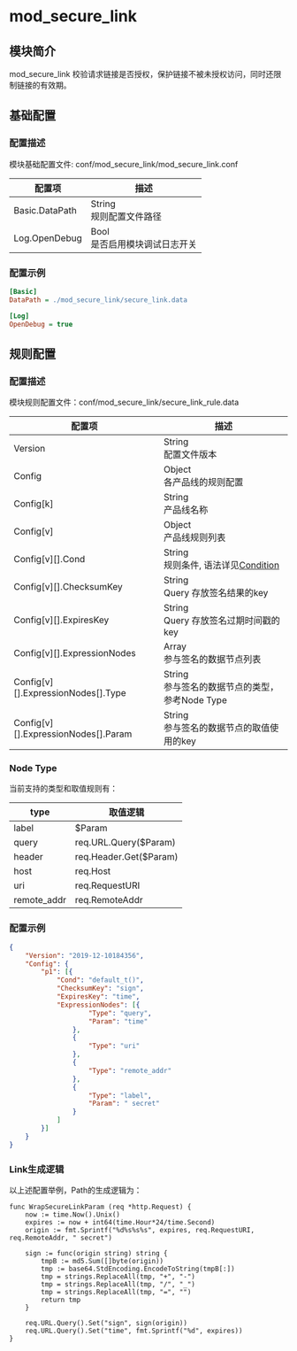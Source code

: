# mod_secure_link

## 模块简介

mod_secure_link 校验请求链接是否授权，保护链接不被未授权访问，同时还限制链接的有效期。

## 基础配置

### 配置描述
模块基础配置文件: conf/mod_secure_link/mod_secure_link.conf

| 配置项         | 描述                             |
| -------------- | -------------------------------- |
| Basic.DataPath | String<br>规则配置文件路径       |
| Log.OpenDebug  | Bool<br>是否启用模块调试日志开关 |

### 配置示例

```ini
[Basic]
DataPath = ./mod_secure_link/secure_link.data

[Log]
OpenDebug = true
```

## 规则配置

### 配置描述
模块规则配置文件：conf/mod_secure_link/secure_link_rule.data

| 配置项                              | 描述                                                                          |
| ----------------------------------- | ----------------------------------------------------------------------------- |
| Version                             | String<br>配置文件版本                                                        |
| Config                              | Object<br>各产品线的规则配置                                                  |
| Config[k]                           | String<br>产品线名称                                                          |
| Config[v]                           | Object<br>产品线规则列表                                                      |
| Config[v][].Cond                    | String<br>规则条件, 语法详见[Condition](../../condition/condition_grammar.md) |
| Config[v][].ChecksumKey             | String<br>Query 存放签名结果的key                                             |
| Config[v][].ExpiresKey              | String<br>Query 存放签名过期时间戳的key                                       |
| Config[v][].ExpressionNodes         | Array<br>参与签名的数据节点列表                                               |
| Config[v][].ExpressionNodes[].Type  | String<br>参与签名的数据节点的类型，参考Node Type                             |
| Config[v][].ExpressionNodes[].Param | String<br>参与签名的数据节点的取值使用的key                                   |


### Node Type
当前支持的类型和取值规则有：

| type        | 取值逻辑               |
| ----------- | ---------------------- |
| label       | $Param                 |
| query       | req.URL.Query($Param)  |
| header      | req.Header.Get($Param) |
| host        | req.Host               |
| uri         | req.RequestURI         |
| remote_addr | req.RemoteAddr         |


### 配置示例
```json
{
    "Version": "2019-12-10184356",
	"Config": {
		"p1": [{
			"Cond": "default_t()",
			"ChecksumKey": "sign",
			"ExpiresKey": "time",
			"ExpressionNodes": [{
					"Type": "query",
					"Param": "time"
				},
				{
					"Type": "uri"
				},
				{
					"Type": "remote_addr"
				},
				{
					"Type": "label",
					"Param": " secret"
				}
			]
		}]
	}
}
```

### Link生成逻辑
以上述配置举例，Path的生成逻辑为：

```
func WrapSecureLinkParam (req *http.Request) {
	now := time.Now().Unix()
	expires := now + int64(time.Hour*24/time.Second)
	origin := fmt.Sprintf("%d%s%s%s", expires, req.RequestURI, req.RemoteAddr, " secret")

	sign := func(origin string) string {
		tmpB := md5.Sum([]byte(origin))
		tmp := base64.StdEncoding.EncodeToString(tmpB[:])
		tmp = strings.ReplaceAll(tmp, "+", "-")
		tmp = strings.ReplaceAll(tmp, "/", "_")
		tmp = strings.ReplaceAll(tmp, "=", "")
		return tmp
	}

	req.URL.Query().Set("sign", sign(origin))
	req.URL.Query().Set("time", fmt.Sprintf("%d", expires))
}
```